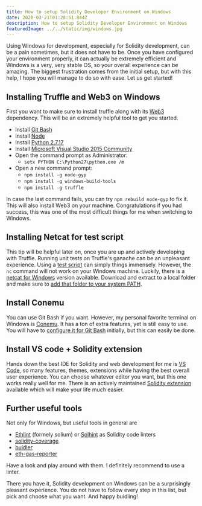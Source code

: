 ```yaml
---
title: How to setup Solidity Developer Environment on Windows
date: 2020-03-21T01:28:51.844Z
description: How to setup Solidity Developer Environment on Windows
featuredImage: ../../static/img/windows.jpg
---
```

Using Windows for development, especially for Solidity development, can be a pain sometimes, but it does not have to be. Once you have configured your environment properly, it can actually be extremely efficient and Windows is a very, very stable OS, so your overall experience can be amazing. The biggest frustration comes from the initial setup, but with this help, I hope you will manage to do so with ease. Let us get started!

## Installing Truffle and Web3 on Windows

First you want to make sure to install truffle along with its [Web3](https://github.com/ethereum/web3.js/) dependency. This will be an extremely helpful tool to get you started.

* Install [Git Bash](https://gitforwindows.org/)
* Install [Node](https://nodejs.org/en/download/)
* Install [Python 2.7.17](https://www.python.org/downloads/release/python-2717/)
* Install [Microsoft Visual Studio 2015 Community](https://go.microsoft.com/fwlink/?LinkId=532606&clcid=0x409)
* Open the command prompt as Administrator:
  * `setx PYTHON C:\Python27\python.exe /m`
* Open a new command prompt:
  * `npm install -g node-gyp`
  * `npm install -g windows-build-tools`
  * `npm install -g truffle`

In case the last command fails, you can try `npm rebuild node-gyp` to fix it. This will also install Web3 on your machine. Congratulations if you had success, this was one of the most difficult things for me when switching to Windows.

## Installing Netcat for test script

This tip will be helpful later on, once you are up and actively developing with Truffle. Running unit tests on Truffle's ganache can be an unpleasant experience. Using a [test script](https://github.com/OpenZeppelin/openzeppelin-test-helpers/blob/abf4d815e6a54f95599284f7df0f17592d0441b2/scripts/test.sh) can simply things immensely. However, the `nc` command will not work on your Windows machine. Luckily, there is a [netcat for Windows](https://eternallybored.org/misc/netcat/) version available. Download and extract to a local folder and make sure to [add that folder to your system PATH](https://www.architectryan.com/2018/03/17/add-to-the-path-on-windows-10/).

## Install Conemu

You can use Git Bash if you want. However, my personal favorite terminal on Windows is [Conemu](https://conemu.github.io/). It has a ton of extra features, yet is still easy to use. You will have to [configure it for Git Bash](https://superuser.com/a/454381) initially, but this can easily be done.

## Install VS code + Solidity extension

Hands down the best IDE for Solidity and web development for me is [VS Code](https://code.visualstudio.com/), so many features, themes, extensions while having the best overall user experience. You can choose whatever editor you want, but this one works really well for me. There is an actively maintained [Solidity extension](https://marketplace.visualstudio.com/items?itemName=JuanBlanco.solidity) available which will make your life much easier.

## Further useful tools

Not only for Windows, but useful tools in general are

* [Ethlint](https://github.com/duaraghav8/Ethlint) (formely solium) or [Solhint](https://github.com/protofire/solhint) as Solidity code linters
* [solidity-coverage](https://github.com/sc-forks/solidity-coverage)
* [buidler](https://github.com/nomiclabs/buidler)
* [eth-gas-reporter](https://github.com/cgewecke/eth-gas-reporter)

Have a look and play around with them. I definitely recommend to use a linter.



There you have it, Solidity development on Windows can be a surprisingly pleasant experience. You do not have to follow every step in this list, but pick and choose what you want. And happy buidling!
